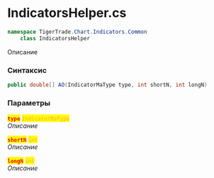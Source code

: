
# IndicatorsHelper.cs
```csharp
namespace TigerTrade.Chart.Indicators.Common  
    class IndicatorsHelper
```

Описание

### Синтаксис
```csharp
public double[] AO(IndicatorMaType type, int shortN, int longN)
```

### Параметры  
<mark style="color:red;">**`type`**</mark> <mark style="color: rgb(255, 166, 87);">`IndicatorMaType`</mark>  
 *Описание*  
  
<mark style="color:red;">**`shortN`**</mark> <mark style="color: rgb(255, 166, 87);">`int`</mark>  
 *Описание*  
  
<mark style="color:red;">**`longN`**</mark> <mark style="color: rgb(255, 166, 87);">`int`</mark>  
 *Описание*  
  

                    
                    